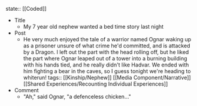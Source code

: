 state:: [[Coded]]

- Title
	- My 7 year old nephew wanted a bed time story last night
- Post
	- He very much enjoyed the tale of a warrior named Ognar waking up as a prisoner unsure of what crime he'd committed, and is attacked by a Dragon. I left out the part with the head rolling off, but he liked the part where Ognar leaped out of a tower into a burning building with his hands tied, and he really didn't like Hadvar. We ended with him fighting a bear in the caves, so I guess tonight we're heading to whiterun!
	  tags:: [[Kinship/Nephew]] [[Media Component/Narrative]] [[Shared Experiences/Recounting Individual Experiences]]
- Comment
	- "Ah," said Ognar, "a defenceless chicken..."
